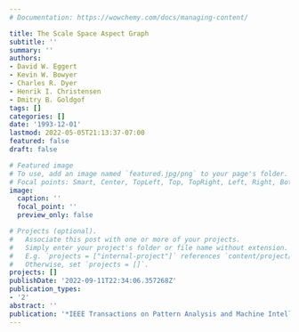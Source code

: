 ```yaml
---
# Documentation: https://wowchemy.com/docs/managing-content/

title: The Scale Space Aspect Graph
subtitle: ''
summary: ''
authors:
- David W. Eggert
- Kevin W. Bowyer
- Charles R. Dyer
- Henrik I. Christensen
- Dmitry B. Goldgof
tags: []
categories: []
date: '1993-12-01'
lastmod: 2022-05-05T21:13:37-07:00
featured: false
draft: false

# Featured image
# To use, add an image named `featured.jpg/png` to your page's folder.
# Focal points: Smart, Center, TopLeft, Top, TopRight, Left, Right, BottomLeft, Bottom, BottomRight.
image:
  caption: ''
  focal_point: ''
  preview_only: false

# Projects (optional).
#   Associate this post with one or more of your projects.
#   Simply enter your project's folder or file name without extension.
#   E.g. `projects = ["internal-project"]` references `content/project/deep-learning/index.md`.
#   Otherwise, set `projects = []`.
projects: []
publishDate: '2022-09-11T22:34:06.357268Z'
publication_types:
- '2'
abstract: ''
publication: '*IEEE Transactions on Pattern Analysis and Machine Intelligence*'
---
```

